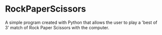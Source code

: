 # RockPaperScissors

A simple program created with Python that allows the user to play a 'best of 3' match of Rock Paper Scissors with the computer.
